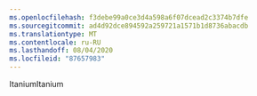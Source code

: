 ```yaml
---
ms.openlocfilehash: f3debe99a0ce3d4a598a6f07dcead2c3374b7dfe
ms.sourcegitcommit: ad4d92dce894592a259721a1571b1d8736abacdb
ms.translationtype: MT
ms.contentlocale: ru-RU
ms.lasthandoff: 08/04/2020
ms.locfileid: "87657983"
---
```

<span data-ttu-id="6ffb4-101">Itanium</span><span class="sxs-lookup"><span data-stu-id="6ffb4-101">Itanium</span></span>
